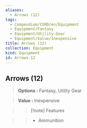 ```yaml
---
aliases:
  - Arrows (12)
tags:
  - Compendium/CSRD/en/Equipment
  - Equipment/Fantasy
  - Equipment/Utility-Gear
  - Equipment/Value/Inexpensive
title: Arrows (12)
collection: Equipment
kind: Equipment
id: Arrows-12
---
```

## Arrows (12)    
    
>    
> **Options :** Fantasy, Utility Gear    
> **Value :** Inexpensive    
>>[!note] Features    
>> - Ammunition
